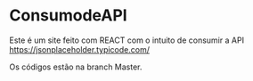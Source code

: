 # ConsumodeAPI
Este é um site feito com REACT com o intuito de consumir a API https://jsonplaceholder.typicode.com/

Os códigos estão na branch Master.
